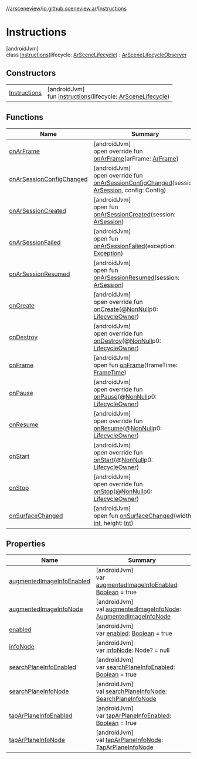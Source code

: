 //[arsceneview](../../../index.md)/[io.github.sceneview.ar](../index.md)/[Instructions](index.md)

# Instructions

[androidJvm]\
class [Instructions](index.md)(lifecycle: [ArSceneLifecycle](../-ar-scene-lifecycle/index.md)) : [ArSceneLifecycleObserver](../-ar-scene-lifecycle-observer/index.md)

## Constructors

| | |
|---|---|
| [Instructions](-instructions.md) | [androidJvm]<br>fun [Instructions](-instructions.md)(lifecycle: [ArSceneLifecycle](../-ar-scene-lifecycle/index.md)) |

## Functions

| Name | Summary |
|---|---|
| [onArFrame](on-ar-frame.md) | [androidJvm]<br>open override fun [onArFrame](on-ar-frame.md)(arFrame: [ArFrame](../../io.github.sceneview.ar.arcore/-ar-frame/index.md)) |
| [onArSessionConfigChanged](on-ar-session-config-changed.md) | [androidJvm]<br>open override fun [onArSessionConfigChanged](on-ar-session-config-changed.md)(session: [ArSession](../../io.github.sceneview.ar.arcore/-ar-session/index.md), config: Config) |
| [onArSessionCreated](../-ar-scene-lifecycle-observer/on-ar-session-created.md) | [androidJvm]<br>open fun [onArSessionCreated](../-ar-scene-lifecycle-observer/on-ar-session-created.md)(session: [ArSession](../../io.github.sceneview.ar.arcore/-ar-session/index.md)) |
| [onArSessionFailed](../-ar-scene-lifecycle-observer/on-ar-session-failed.md) | [androidJvm]<br>open fun [onArSessionFailed](../-ar-scene-lifecycle-observer/on-ar-session-failed.md)(exception: [Exception](https://kotlinlang.org/api/latest/jvm/stdlib/kotlin/-exception/index.html)) |
| [onArSessionResumed](../-ar-scene-lifecycle-observer/on-ar-session-resumed.md) | [androidJvm]<br>open fun [onArSessionResumed](../-ar-scene-lifecycle-observer/on-ar-session-resumed.md)(session: [ArSession](../../io.github.sceneview.ar.arcore/-ar-session/index.md)) |
| [onCreate](../../io.github.sceneview.ar.scene/-plane-renderer/index.md#139941652%2FFunctions%2F-58641720) | [androidJvm]<br>open override fun [onCreate](../../io.github.sceneview.ar.scene/-plane-renderer/index.md#139941652%2FFunctions%2F-58641720)(@[NonNull](https://developer.android.com/reference/kotlin/androidx/annotation/NonNull.html)p0: [LifecycleOwner](https://developer.android.com/reference/kotlin/androidx/lifecycle/LifecycleOwner.html)) |
| [onDestroy](../../io.github.sceneview.ar.camera/-ar-camera-stream/index.md#1057561704%2FFunctions%2F-58641720) | [androidJvm]<br>open override fun [onDestroy](../../io.github.sceneview.ar.camera/-ar-camera-stream/index.md#1057561704%2FFunctions%2F-58641720)(@[NonNull](https://developer.android.com/reference/kotlin/androidx/annotation/NonNull.html)p0: [LifecycleOwner](https://developer.android.com/reference/kotlin/androidx/lifecycle/LifecycleOwner.html)) |
| [onFrame](../../io.github.sceneview.ar.scene/-plane-renderer/index.md#1950992732%2FFunctions%2F-58641720) | [androidJvm]<br>open fun [onFrame](../../io.github.sceneview.ar.scene/-plane-renderer/index.md#1950992732%2FFunctions%2F-58641720)(frameTime: [FrameTime](../../../../sceneview/sceneview/io.github.sceneview.utils/-frame-time/index.md)) |
| [onPause](../../io.github.sceneview.ar.scene/-plane-renderer/index.md#187777572%2FFunctions%2F-58641720) | [androidJvm]<br>open override fun [onPause](../../io.github.sceneview.ar.scene/-plane-renderer/index.md#187777572%2FFunctions%2F-58641720)(@[NonNull](https://developer.android.com/reference/kotlin/androidx/annotation/NonNull.html)p0: [LifecycleOwner](https://developer.android.com/reference/kotlin/androidx/lifecycle/LifecycleOwner.html)) |
| [onResume](../../io.github.sceneview.ar.scene/-plane-renderer/index.md#-1807945979%2FFunctions%2F-58641720) | [androidJvm]<br>open override fun [onResume](../../io.github.sceneview.ar.scene/-plane-renderer/index.md#-1807945979%2FFunctions%2F-58641720)(@[NonNull](https://developer.android.com/reference/kotlin/androidx/annotation/NonNull.html)p0: [LifecycleOwner](https://developer.android.com/reference/kotlin/androidx/lifecycle/LifecycleOwner.html)) |
| [onStart](../../io.github.sceneview.ar.scene/-plane-renderer/index.md#1240777104%2FFunctions%2F-58641720) | [androidJvm]<br>open override fun [onStart](../../io.github.sceneview.ar.scene/-plane-renderer/index.md#1240777104%2FFunctions%2F-58641720)(@[NonNull](https://developer.android.com/reference/kotlin/androidx/annotation/NonNull.html)p0: [LifecycleOwner](https://developer.android.com/reference/kotlin/androidx/lifecycle/LifecycleOwner.html)) |
| [onStop](../../io.github.sceneview.ar.scene/-plane-renderer/index.md#487071706%2FFunctions%2F-58641720) | [androidJvm]<br>open override fun [onStop](../../io.github.sceneview.ar.scene/-plane-renderer/index.md#487071706%2FFunctions%2F-58641720)(@[NonNull](https://developer.android.com/reference/kotlin/androidx/annotation/NonNull.html)p0: [LifecycleOwner](https://developer.android.com/reference/kotlin/androidx/lifecycle/LifecycleOwner.html)) |
| [onSurfaceChanged](../../io.github.sceneview.ar.scene/-plane-renderer/index.md#279805282%2FFunctions%2F-58641720) | [androidJvm]<br>open fun [onSurfaceChanged](../../io.github.sceneview.ar.scene/-plane-renderer/index.md#279805282%2FFunctions%2F-58641720)(width: [Int](https://kotlinlang.org/api/latest/jvm/stdlib/kotlin/-int/index.html), height: [Int](https://kotlinlang.org/api/latest/jvm/stdlib/kotlin/-int/index.html)) |

## Properties

| Name | Summary |
|---|---|
| [augmentedImageInfoEnabled](augmented-image-info-enabled.md) | [androidJvm]<br>var [augmentedImageInfoEnabled](augmented-image-info-enabled.md): [Boolean](https://kotlinlang.org/api/latest/jvm/stdlib/kotlin/-boolean/index.html) = true |
| [augmentedImageInfoNode](augmented-image-info-node.md) | [androidJvm]<br>val [augmentedImageInfoNode](augmented-image-info-node.md): [AugmentedImageInfoNode](../../io.github.sceneview.ar.node.infos/-augmented-image-info-node/index.md) |
| [enabled](enabled.md) | [androidJvm]<br>var [enabled](enabled.md): [Boolean](https://kotlinlang.org/api/latest/jvm/stdlib/kotlin/-boolean/index.html) = true |
| [infoNode](info-node.md) | [androidJvm]<br>var [infoNode](info-node.md): Node? = null |
| [searchPlaneInfoEnabled](search-plane-info-enabled.md) | [androidJvm]<br>var [searchPlaneInfoEnabled](search-plane-info-enabled.md): [Boolean](https://kotlinlang.org/api/latest/jvm/stdlib/kotlin/-boolean/index.html) = true |
| [searchPlaneInfoNode](search-plane-info-node.md) | [androidJvm]<br>val [searchPlaneInfoNode](search-plane-info-node.md): [SearchPlaneInfoNode](../../io.github.sceneview.ar.node.infos/-search-plane-info-node/index.md) |
| [tapArPlaneInfoEnabled](tap-ar-plane-info-enabled.md) | [androidJvm]<br>var [tapArPlaneInfoEnabled](tap-ar-plane-info-enabled.md): [Boolean](https://kotlinlang.org/api/latest/jvm/stdlib/kotlin/-boolean/index.html) = true |
| [tapArPlaneInfoNode](tap-ar-plane-info-node.md) | [androidJvm]<br>val [tapArPlaneInfoNode](tap-ar-plane-info-node.md): [TapArPlaneInfoNode](../../io.github.sceneview.ar.node.infos/-tap-ar-plane-info-node/index.md) |
